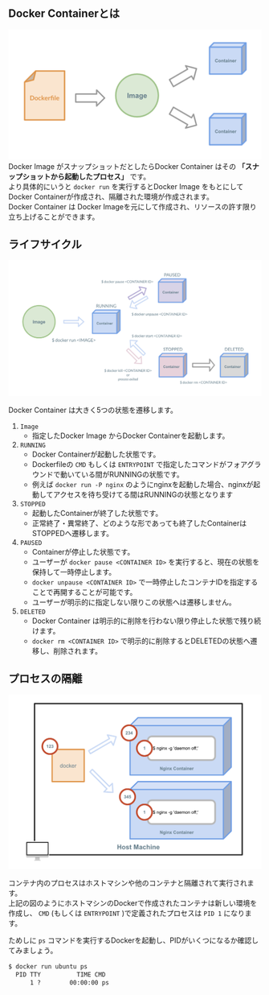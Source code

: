 ## Docker Containerとは
![dockerfile](imgs/dockerfile.png)
Docker Image がスナップショットだとしたらDocker Container はその **「スナップショットから起動したプロセス」** です。  
より具体的にいうと `docker run` を実行するとDocker Image をもとにしてDocker Containerが作成され、隔離された環境が作成されます。  
Docker Container は Docker Imageを元にして作成され、リソースの許す限り立ち上げることができます。

## ライフサイクル
![lifecycle](imgs/lifecycle.png)

Docker Container は大きく5つの状態を遷移します。  

1. `Image`
    - 指定したDocker Image からDocker Containerを起動します。
2. `RUNNING`
    - Docker Containerが起動した状態です。
    - Dockerfileの `CMD` もしくは `ENTRYPOINT` で指定したコマンドがフォアグラウンドで動いている間がRUNNINGの状態です。
    - 例えば `docker run -P nginx` のようにnginxを起動した場合、nginxが起動してアクセスを待ち受けてる間はRUNNINGの状態となります
3. `STOPPED`
    - 起動したContainerが終了した状態です。
    - 正常終了・異常終了、どのような形であっても終了したContainerはSTOPPEDへ遷移します。
4. `PAUSED`
    - Containerが停止した状態です。
    - ユーザーが `docker pause <CONTAINER ID>` を実行すると、現在の状態を保持して一時停止します。
    - `docker unpause <CONTAINER ID>` で一時停止したコンテナIDを指定することで再開することが可能です。
    - ユーザーが明示的に指定しない限りこの状態へは遷移しません。
5. `DELETED`
    - Docker Container は明示的に削除を行わない限り停止した状態で残り続けます。
    - `docker rm <CONTAINER ID>` で明示的に削除するとDELETEDの状態へ遷移し、削除されます。

## プロセスの隔離
![process](imgs/process.png)

コンテナ内のプロセスはホストマシンや他のコンテナと隔離されて実行されます。  
上記の図のようにホストマシンのDockerで作成されたコンテナは新しい環境を作成し、 `CMD` (もしくは `ENTRYPOINT` )で定義されたプロセスは `PID 1` になります。

ためしに `ps` コマンドを実行するDockerを起動し、PIDがいくつになるか確認してみましょう。

```
$ docker run ubuntu ps
  PID TTY          TIME CMD
      1 ?        00:00:00 ps
```
